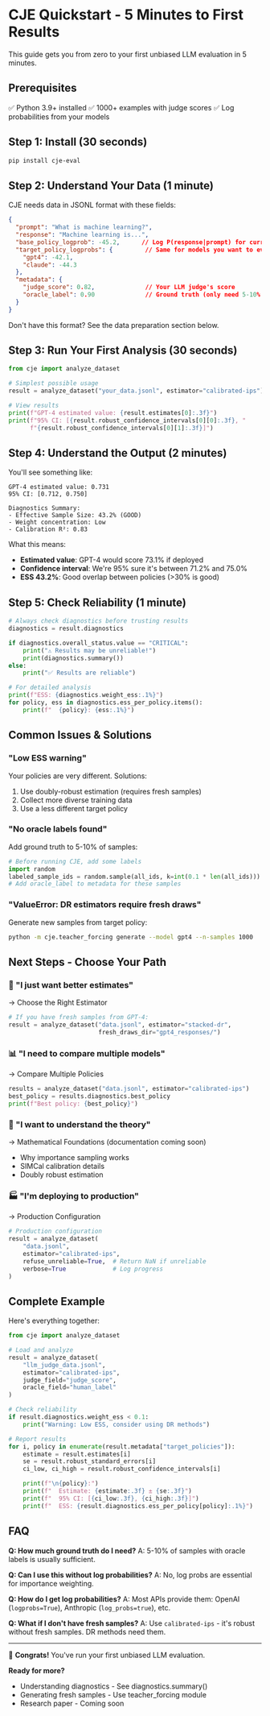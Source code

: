 # CJE Quickstart - 5 Minutes to First Results

This guide gets you from zero to your first unbiased LLM evaluation in 5 minutes.

## Prerequisites

✅ Python 3.9+ installed
✅ 1000+ examples with judge scores
✅ Log probabilities from your models

## Step 1: Install (30 seconds)

```bash
pip install cje-eval
```

## Step 2: Understand Your Data (1 minute)

CJE needs data in JSONL format with these fields:

```json
{
  "prompt": "What is machine learning?",
  "response": "Machine learning is...",
  "base_policy_logprob": -45.2,      // Log P(response|prompt) for current model
  "target_policy_logprobs": {         // Same for models you want to evaluate
    "gpt4": -42.1,
    "claude": -44.3
  },
  "metadata": {
    "judge_score": 0.82,              // Your LLM judge's score
    "oracle_label": 0.90              // Ground truth (only need 5-10% labeled)
  }
}
```

Don't have this format? See the data preparation section below.

## Step 3: Run Your First Analysis (30 seconds)

```python
from cje import analyze_dataset

# Simplest possible usage
result = analyze_dataset("your_data.jsonl", estimator="calibrated-ips")

# View results
print(f"GPT-4 estimated value: {result.estimates[0]:.3f}")
print(f"95% CI: [{result.robust_confidence_intervals[0][0]:.3f}, "
      f"{result.robust_confidence_intervals[0][1]:.3f}]")
```

## Step 4: Understand the Output (2 minutes)

You'll see something like:
```
GPT-4 estimated value: 0.731
95% CI: [0.712, 0.750]

Diagnostics Summary:
- Effective Sample Size: 43.2% (GOOD)
- Weight concentration: Low
- Calibration R²: 0.83
```

What this means:
- **Estimated value**: GPT-4 would score 73.1% if deployed
- **Confidence interval**: We're 95% sure it's between 71.2% and 75.0%
- **ESS 43.2%**: Good overlap between policies (>30% is good)

## Step 5: Check Reliability (1 minute)

```python
# Always check diagnostics before trusting results
diagnostics = result.diagnostics

if diagnostics.overall_status.value == "CRITICAL":
    print("⚠️ Results may be unreliable!")
    print(diagnostics.summary())
else:
    print("✅ Results are reliable")

# For detailed analysis
print(f"ESS: {diagnostics.weight_ess:.1%}")
for policy, ess in diagnostics.ess_per_policy.items():
    print(f"  {policy}: {ess:.1%}")
```

## Common Issues & Solutions

### "Low ESS warning"
Your policies are very different. Solutions:
1. Use doubly-robust estimation (requires fresh samples)
2. Collect more diverse training data
3. Use a less different target policy

### "No oracle labels found"
Add ground truth to 5-10% of samples:
```python
# Before running CJE, add some labels
import random
labeled_sample_ids = random.sample(all_ids, k=int(0.1 * len(all_ids)))
# Add oracle_label to metadata for these samples
```

### "ValueError: DR estimators require fresh draws"
Generate new samples from target policy:
```bash
python -m cje.teacher_forcing generate --model gpt4 --n-samples 1000
```

## Next Steps - Choose Your Path

### 🎯 "I just want better estimates"
→ Choose the Right Estimator
```python
# If you have fresh samples from GPT-4:
result = analyze_dataset("data.jsonl", estimator="stacked-dr",
                         fresh_draws_dir="gpt4_responses/")
```

### 📊 "I need to compare multiple models"
→ Compare Multiple Policies
```python
results = analyze_dataset("data.jsonl", estimator="calibrated-ips")
best_policy = results.diagnostics.best_policy
print(f"Best policy: {best_policy}")
```

### 🔬 "I want to understand the theory"
→ Mathematical Foundations (documentation coming soon)
- Why importance sampling works
- SIMCal calibration details
- Doubly robust estimation

### 🏭 "I'm deploying to production"
→ Production Configuration
```python
# Production configuration
result = analyze_dataset(
    "data.jsonl",
    estimator="calibrated-ips",
    refuse_unreliable=True,  # Return NaN if unreliable
    verbose=True             # Log progress
)
```

## Complete Example

Here's everything together:

```python
from cje import analyze_dataset

# Load and analyze
result = analyze_dataset(
    "llm_judge_data.jsonl",
    estimator="calibrated-ips",
    judge_field="judge_score",
    oracle_field="human_label"
)

# Check reliability
if result.diagnostics.weight_ess < 0.1:
    print("Warning: Low ESS, consider using DR methods")

# Report results
for i, policy in enumerate(result.metadata["target_policies"]):
    estimate = result.estimates[i]
    se = result.robust_standard_errors[i]
    ci_low, ci_high = result.robust_confidence_intervals[i]

    print(f"\n{policy}:")
    print(f"  Estimate: {estimate:.3f} ± {se:.3f}")
    print(f"  95% CI: [{ci_low:.3f}, {ci_high:.3f}]")
    print(f"  ESS: {result.diagnostics.ess_per_policy[policy]:.1%}")
```

## FAQ

**Q: How much ground truth do I need?**
A: 5-10% of samples with oracle labels is usually sufficient.

**Q: Can I use this without log probabilities?**
A: No, log probs are essential for importance weighting.

**Q: How do I get log probabilities?**
A: Most APIs provide them: OpenAI (`logprobs=True`), Anthropic (`log_probs=true`), etc.

**Q: What if I don't have fresh samples?**
A: Use `calibrated-ips` - it's robust without fresh samples. DR methods need them.

---

🎉 **Congrats!** You've run your first unbiased LLM evaluation.

**Ready for more?**
- Understanding diagnostics - See diagnostics.summary()
- Generating fresh samples - Use teacher_forcing module
- Research paper - Coming soon